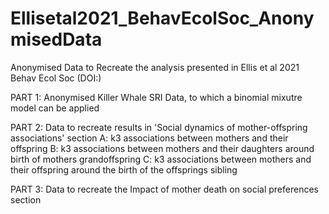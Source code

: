 # Ellisetal2021_BehavEcolSoc_AnonymisedData
Anonymised Data to Recreate the analysis presented in Ellis et al 2021 Behav Ecol Soc (DOI:)


PART 1: Anonymised Killer Whale SRI Data, to which a binomial mixutre model can be applied

PART 2: Data to recreate results in 'Social dynamics of mother-offspring associations' section
A: k3 associations between mothers and their offspring
B: k3 associations between mothers and their daughters around birth of mothers grandoffspring
C: k3 associations between mothers and their offspring around the birth of the offsprings sibling

PART 3: Data to recreate the Impact of mother death on social preferences section
